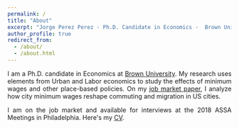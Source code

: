 ```yaml
---
permalink: /
title: "About"
excerpt: "Jorge Perez Perez - Ph.D. Candidate in Economics -  Brown University"
author_profile: true
redirect_from: 
  - /about/
  - /about.html
---
```


<style>
body {
text-align: justify}
</style>

I am a Ph.D. candidate in Economics at [Brown University](https://www.brown.edu/academics/economics/). My research uses elements from Urban and Labor economics to study the effects of minimum wages and other place-based policies. On my [job market paper](research/2017-10-10-city-minimum-wages), I analyze how city minimum wages reshape commuting and migration in US cities.

I am on the job market and available for interviews at the 2018 ASSA Meetings in Philadelphia. Here's my [CV](files/cv.pdf).


